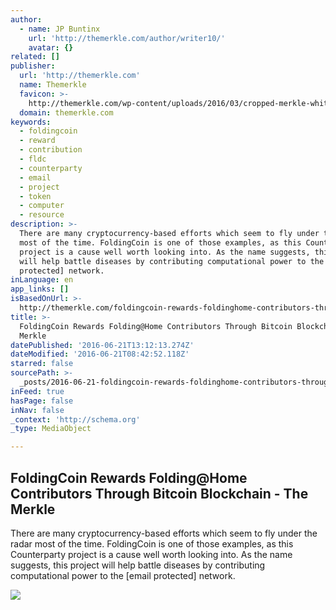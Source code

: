 ```yaml
---
author:
  - name: JP Buntinx
    url: 'http://themerkle.com/author/writer10/'
    avatar: {}
related: []
publisher:
  url: 'http://themerkle.com'
  name: Themerkle
  favicon: >-
    http://themerkle.com/wp-content/uploads/2016/03/cropped-merkle-white-1-192x192.png
  domain: themerkle.com
keywords:
  - foldingcoin
  - reward
  - contribution
  - fldc
  - counterparty
  - email
  - project
  - token
  - computer
  - resource
description: >-
  There are many cryptocurrency-based efforts which seem to fly under the radar
  most of the time. FoldingCoin is one of those examples, as this Counterparty
  project is a cause well worth looking into. As the name suggests, this project
  will help battle diseases by contributing computational power to the [email
  protected] network.
inLanguage: en
app_links: []
isBasedOnUrl: >-
  http://themerkle.com/foldingcoin-rewards-foldinghome-contributors-through-bitcoin-blockchain/
title: >-
  FoldingCoin Rewards Folding@Home Contributors Through Bitcoin Blockchain - The
  Merkle
datePublished: '2016-06-21T13:12:13.274Z'
dateModified: '2016-06-21T08:42:52.118Z'
starred: false
sourcePath: >-
  _posts/2016-06-21-foldingcoin-rewards-foldinghome-contributors-through-bitcoi.md
inFeed: true
hasPage: false
inNav: false
_context: 'http://schema.org'
_type: MediaObject

---
```

<article style=""><h1>FoldingCoin Rewards Folding@Home Contributors Through Bitcoin Blockchain - The Merkle</h1><p>There are many cryptocurrency-based efforts which seem to fly under the radar most of the time. FoldingCoin is one of those examples, as this Counterparty project is a cause well worth looking into. As the name suggests, this project will help battle diseases by contributing computational power to the [email protected] network.</p><img src="http://themerkle.com/wp-content/uploads/2016/05/slot-300x6005.gif" /></article>